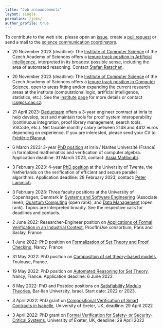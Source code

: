 ```yaml
---
title: "Job announcements"
layout: single
permalink: /jobs/
author_profile: true
---
```


To contribute to the web site, please open an [issue](https://github.com/EuroProofNet/europroofnet.github.io/issues), create a [pull request](https://github.com/EuroProofNet/europroofnet.github.io) or send a mail to the [science communication coordinators](../contact).

- 20 November 2023 (deadline): The [Institute of Computer Science](https://www.cs.cas.cz/) of the Czech Academy of Sciences offers a [tenure track position in Artificial Intelligence](https://www.cs.cas.cz/job-offer/Tenure-Track-Position-Artificial-Intelligence/en), interpreted in its broadest possible sense, including the area of automated reasoning. Contact [Stefan Ratschan](http://www.cs.cas.cz/~ratschan/).

- 20 November 2023 (deadline): The [Institute of Computer Science](https://www.cs.cas.cz/) of the Czech Academy of Sciences offers a [tenure track position in Computer Science](https://www.cs.cas.cz/job-offer/Tenure-Track-Position-Computer-Science/en), open to areas fitting and/or expanding the current research areas at the institute (computational logic, artificial intelligence, statistics, etc.). See the [institute page](https://www.cs.cas.cz/) for more details or contact [ics@cs.cas.cz](ics@cs.cas.cz).
 
- 21 April 2023: [Deducteam](https://deducteam.gitlabpages.inria.fr/) offers a 3-year engineer contract at Inria to help develop, test and maintain tools for proof system interoperability (continuous integration, proof library management, search tools, VSCode, etc.). Net taxable monthly salary between 2148 and 4412 euros depending on experience. If you are interested, please send your CV to [Frédéric Blanqui](https://blanqui.gitlabpages.inria.fr/).

- 6 March 2023: 3-year [PhD position](https://coq.discourse.group/t/phd-position-at-inria-nantes-universite-france/1897) at Inria / Nantes Université (France) in formalized mathematics and verification of computer algebra. Application deadline: 31 March 2023, contact: [Assia Mahboubi](http://people.rennes.inria.fr/Assia.Mahboubi/).

- 3 February 2023: 4-year [PhD position](https://utwentecareers.nl/en/vacancies/1044/phd-position-on-verification-of-efficient-and-secure-parallel-algorithms/) at the University of Twente, the Netherlands on the verification of efficient and secure parallel algorithms. Application deadline: 28 February 2023, contact: [Peter Lammich](https://people.utwente.nl/p.lammich).

- 3 February 2023: Three faculty positions at the University of Copenhagen, Denmark in [Systems and Software Engineering](https://di.ku.dk/english/about/vacancies/associate-professorship-in-systems-and-software-engineering/) (Associate level), [Quantum Computing](https://di.ku.dk/english/about/vacancies/tenure-track-assistant-professor-associate-professorfull-professor-in-quantum-computer-science/) (open rank), and [Data Management](https://di.ku.dk/english/about/vacancies/tenure-track-assistant-professorassociate-professorfull-professor-in-data-management-systems/) (open rank). Topics are interpreted broadly. See the respective calls for deadlines and contacts.

- 2 June 2022: Researcher-Engineer position on [Applications of Formal Verification in an Industrial Context](https://recrutement.inria.fr/public/classic/fr/offres/2022-05025), ProofInUse consortium, Paris and Saclay, France

- 1 June 2022: PhD position on [Formalization of Set Theory and Proof Checking](https://jobs.inria.fr/public/classic/fr/offres/2022-04909), Nancy, France

- 31 May 2022: PhD position on [Composition of set theory-based models](https://bodeveix.github.io/icspa.pdf), Toulouse, France.

- 19 May 2022: PhD position on [Automated Reasoning for Set Theory](https://jobs.inria.fr/public/classic/fr/offres/2022-04898), Nancy, France. Application deadline: 6 June 2022.

- 8 May 2022: PhD and Postdoc positions on [Satisfiability Modulo Theories](https://u.cs.biu.ac.il/~zoharyo1/jobs.txt), Bar-Ilan University, Israel. Start date: 2022 or 2023.

- 3 April 2022: PhD grant on [Compositional Verification of Smart Contracts in Isabelle](https://www.exeter.ac.uk/study/funding/award/?id=4326), University of Exeter, UK, deadline: 29 April 2022

- 3 April 2022: PhD grant on [Formal Verification for Safety- or Security-Critical Systems](https://www.exeter.ac.uk/study/funding/award/?id=4328), University of Exeter, UK, deadline: 29 April 2022
